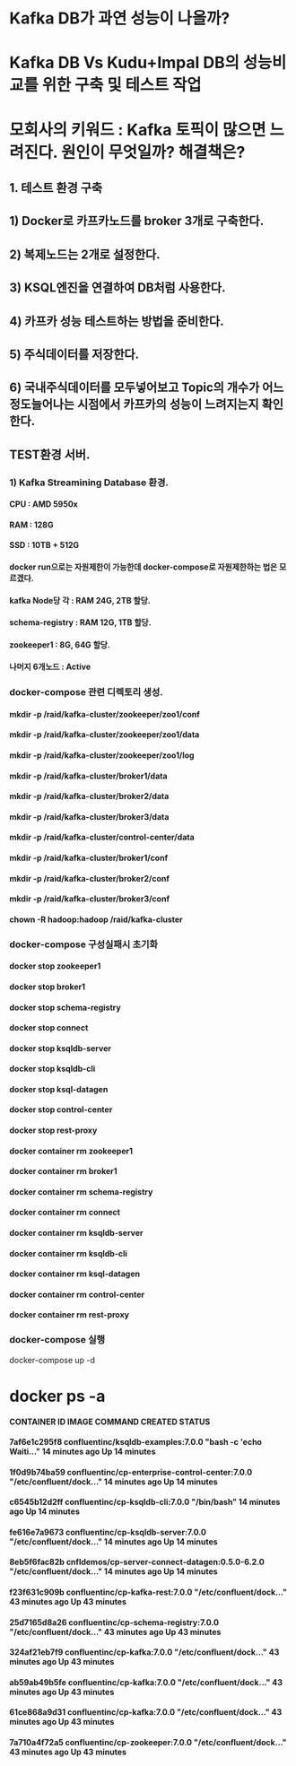 # Kafka DB가 과연 성능이 나올까?
# Kafka DB Vs Kudu+Impal DB의 성능비교를 위한 구축 및 테스트 작업
# 모회사의 키워드 : Kafka 토픽이 많으면 느려진다. 원인이 무엇일까? 해결책은?

## 1. 테스트 환경 구축
## 1) Docker로 카프카노드를 broker 3개로 구축한다.
## 2) 복제노드는 2개로 설정한다.
## 3) KSQL엔진을 연결하여 DB처럼 사용한다.
## 4) 카프카 성능 테스트하는 방법을 준비한다.
## 5) 주식데이터를 저장한다.
## 6) 국내주식데이터를 모두넣어보고 Topic의 개수가 어느정도늘어나는 시점에서 카프카의 성능이 느려지는지 확인한다.



## TEST환경 서버.
### 1) Kafka Streamining Database 환경.
####  CPU : AMD 5950x
####  RAM : 128G
####  SSD : 10TB + 512G

#### docker run으로는 자원제한이 가능한데 docker-compose로 자원제한하는 법은 모르겠다.
####  kafka Node당 각 : RAM 24G, 2TB 할당.
####  schema-registry : RAM 12G, 1TB 할당.
####  zookeeper1 : 8G, 64G 할당.
####  나머지 6개노드  : Active



### docker-compose 관련 디렉토리 생성.

#### mkdir -p /raid/kafka-cluster/zookeeper/zoo1/conf
#### mkdir -p /raid/kafka-cluster/zookeeper/zoo1/data
#### mkdir -p /raid/kafka-cluster/zookeeper/zoo1/log
#### mkdir -p /raid/kafka-cluster/broker1/data
#### mkdir -p /raid/kafka-cluster/broker2/data
#### mkdir -p /raid/kafka-cluster/broker3/data
#### mkdir -p /raid/kafka-cluster/control-center/data
#### mkdir -p /raid/kafka-cluster/broker1/conf
#### mkdir -p /raid/kafka-cluster/broker2/conf
#### mkdir -p /raid/kafka-cluster/broker3/conf
#### chown -R hadoop:hadoop /raid/kafka-cluster

### docker-compose 구성실패시 초기화

#### docker stop zookeeper1 
#### docker stop broker1 
#### docker stop schema-registry 
#### docker stop connect 
#### docker stop ksqldb-server 
#### docker stop ksqldb-cli
#### docker stop ksql-datagen
#### docker stop control-center
#### docker stop rest-proxy

#### docker container rm zookeeper1 
#### docker container rm broker1 
#### docker container rm schema-registry 
#### docker container rm connect 
#### docker container rm ksqldb-server 
#### docker container rm ksqldb-cli
#### docker container rm ksql-datagen
#### docker container rm control-center
#### docker container rm rest-proxy

### docker-compose 실행
docker-compose up -d



# docker ps -a
#### CONTAINER ID   IMAGE                                             COMMAND                  CREATED          STATUS          
#### 7af6e1c295f8   confluentinc/ksqldb-examples:7.0.0                "bash -c 'echo Waiti…"   14 minutes ago   Up 14 minutes   
#### 1f0d9b74ba59   confluentinc/cp-enterprise-control-center:7.0.0   "/etc/confluent/dock…"   14 minutes ago   Up 14 minutes   
#### c6545b12d2ff   confluentinc/cp-ksqldb-cli:7.0.0                  "/bin/bash"              14 minutes ago   Up 14 minutes   
#### fe616e7a9673   confluentinc/cp-ksqldb-server:7.0.0               "/etc/confluent/dock…"   14 minutes ago   Up 14 minutes   
#### 8eb5f6fac82b   cnfldemos/cp-server-connect-datagen:0.5.0-6.2.0   "/etc/confluent/dock…"   14 minutes ago   Up 14 minutes   
#### f23f631c909b   confluentinc/cp-kafka-rest:7.0.0                  "/etc/confluent/dock…"   43 minutes ago   Up 43 minutes   
#### 25d7165d8a26   confluentinc/cp-schema-registry:7.0.0             "/etc/confluent/dock…"   43 minutes ago   Up 43 minutes   
#### 324af21eb7f9   confluentinc/cp-kafka:7.0.0                       "/etc/confluent/dock…"   43 minutes ago   Up 43 minutes   
#### ab59ab49b5fe   confluentinc/cp-kafka:7.0.0                       "/etc/confluent/dock…"   43 minutes ago   Up 43 minutes   
#### 61ce868a9d31   confluentinc/cp-kafka:7.0.0                       "/etc/confluent/dock…"   43 minutes ago   Up 43 minutes   
#### 7a710a4f72a5   confluentinc/cp-zookeeper:7.0.0                   "/etc/confluent/dock…"   43 minutes ago   Up 43 minutes   


